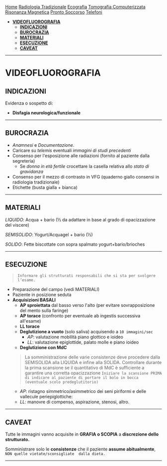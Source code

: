 <div class="topnav">
  <a href="https://sl-rad.github.io/SL-Rad-Vademecum">Home</a>
  <a href="https://sl-rad.github.io/SL-Rad-Vademecum/radiologia_tradizionale.html">Radiologia Tradizionale</a>
  <a href="https://sl-rad.github.io/SL-Rad-Vademecum/ecografia.html">Ecografia</a>
  <a href="https://sl-rad.github.io/SL-Rad-Vademecum/tomografia_computerizzata.html">Tomografia Computerizzata</a>
  <a href="https://sl-rad.github.io/SL-Rad-Vademecum/risonanza_magnetica.html">Risonanza Magnetica</a>
  <a href="https://sl-rad.github.io/SL-Rad-Vademecum/pronto_soccorso.html">Pronto Soccorso</a>
  <a href="https://sl-rad.github.io/SL-Rad-Vademecum/contatti.html">Telefoni</a>
</div>


- [**VIDEOFLUOROGRAFIA**](#videofluorografia)
  - [**INDICAZIONI**](#indicazioni)
  - [**BUROCRAZIA**](#burocrazia)
  - [**MATERIALI**](#materiali)
  - [**ESECUZIONE**](#esecuzione)
  - [**CAVEAT**](#caveat)

---
# **VIDEOFLUOROGRAFIA**

## **INDICAZIONI**

Evidenza o sospetto di:

- **Disfagia neurologica/funzionale**
<!--- Aggiungere ulteriori indicazioni-->

---

## **BUROCRAZIA** 

- *Anamnesi* e *Documentazione*.
- Caricare su *telemis* eventuali *immagini di studi precedenti*
- Consenso per l'esposizione alle radiazioni (fornito al paziente dalla segreteria)
  - Se *donna in età fertile* crocettare la casella relativa allo *stato di gravidanza*
- Consenso per il mezzo di contrasto in VFG (quaderno giallo consensi in radiologia tradizionale)
- Etichette (busta gialla + bianca)

---

## **MATERIALI**

*LIQUIDO*: Acqua + bario (½ da adattare in base al grado di opacizzazione del viscere)

*SEMISOLIDO*: Yogurt/Acquagel + bario (½)

*SOLIDO*: Fette biscottate con sopra spalmato yogurt+bario/brioches

---

## **ESECUZIONE**

> `Informare gli strutturati responsabili che si sta per svolgere l’esame.`

- Preparazione del campo (vedi MATERIALI)
- Paziente in posizione seduta
- **Acquisizioni BASALI**
  - **AP sproiettata** dal basso verso l'alto (per evitare sovrapposizione del mento sulla faringe)
  - **AP torace** (confronto per eventuale ab ingestis successiva all'esame)
  - **LL torace**
  - **Deglutizione a vuoto** (solo saliva) acquisendo a `10 immagini/sec`
    - *AP*: valutazione mobilità piano glottico e ioideo
    - *LL*: valutazione epiglottide, palato molle e piano ioideo
  - **Deglutizione con MdC**
  > La somministrazione delle varie consistenze deve procedere dalla SEMISOLIDA alla LIQUIDA e infine alla SOLIDA.
  > Controllare durante la prima scansione se il quantitativo di MdC è sufficiente a garantire una corretta opacizzazione
  > `Iniziare la scansione PRIMA di indicare al paziente di portare il bolo in bocca (eventuale scolo predeglutitorio)`
	- *AP*: ristagno simmetrico/asimmetrico dei seni piriformi e delle vallecule periepiglottiche:
	- *LL*: manovre di compenso, aspirazione, stenosi, altro.

---

## **CAVEAT**

Tutte le immagini vanno acquisite in **GRAFIA o SCOPIA** a **discrezione dello strutturato.**

Somministrare solo le **consistenze** che il paziente **assume abitualmente**, `NON quelle vietate/sconsigliate  dalla dieta.`

---

<!--- Integrare in REFERTOMETRO

Referto STRUTTURATO: 
(esempi:2020 64540;2020 66399;2021 4340;2021 1759;2021 34950;2021 35457;2021 40232;2021 43138)220 64540


STUDIO V.F.G. DELLA DEGLUTIZIONE
 
Motivo dell’esame: “ DISCINESIE EMILARINGEE DX ED ESOFAGEE IN POSTUMI DI INTERV NCH CERVICALE? ” 
Tecnica d’esame: sono state indagate le varie fasi della deglutizione mediante somministrazione di mdc baritato a consistenza solida e liquida in boli singoli e subentranti. Meccanica deglutitoria: 
lingua: presenta normale mobilità 
palato molle: presenta normale elevazione 
osso ioide: presenta ipomobilità 
epiglottide: presenta morfologia e mobilità regolari 
corde vocali: presentano normale mobilità 

Consistenza solida e liquida: 
La fase orale risulta di durata normale, con propulsione efficace del bolo in presenza di scolo predeglutitorio e postdeglutitorio (quest'ultimo evidenziabile con la sola consistenza liquida). 
La fase faringea presenta innesco del riflesso rallentato, in assenza di penetrazione delle vie aeree. Non si verificano fenomeni di aspirazione. Si osserva ristagno del bolo a livello delle vallecole glosso-epiglottiche con la consistenza solida, di vallecole e sen piriforme sinistro con la liquida); non si apprezza tracimazione. Si verificano fenomeni di lateralizzazione del bolo a sinistra. La gestione del ristagno è adeguata mediante la deglutizione di boli successivi di saliva. La protezione delle vie aeree è efficace. 
In fase esofagea l’apertura dell’UES è normale in assenza di spasmo. L’esofago presenta peristalsi normale. Il calibro è regolare. L’apertura del LES avviene regolarmente. Non è presente MRGE. 

Consistenza di più difficile gestione: solida. 

Manovre di compenso con consistenza solida: Lateralizzazione del capo a destra, con compenso buono. 

Conclusioni: l'esame videofluorografico evidenzia ritardo di innesco del riflesso faringeo, con tendenza alla lateralizzazione del bolo a sinistra. La consistenza solida è quella di più difficile gestione per la Paziente, evidenziandosi fenomeni di scolo predeglutitorio precedenti a pressochè tutti gli atti esaminati. Con la consistenza liquida si sono osservati scolo postdeglutitorio di lieve entità e ristagno di ingesta a livello di vallecole glosso-epiglottiche e seni piriformi, ottimamente detersi con i successivi atti deglutitori. 
Globalmente il quadro depone per alterazioni iniziali dell'atto deglutitorio, da iniziale presbifagia, in sostanziale accordo con i controlli FEES e VADS portati in visione. 
Si rimane a disposizione. -->
